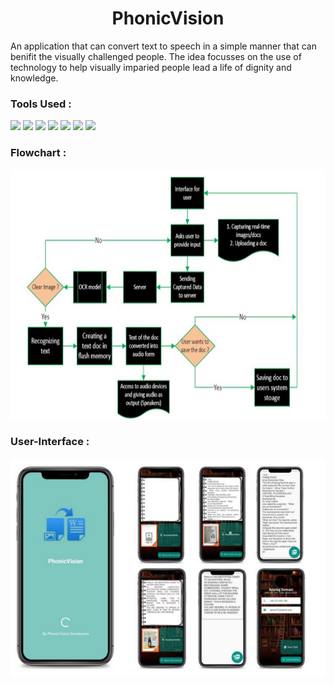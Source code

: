 <h1 align ='center'> PhonicVision </h1>
 
<p> An application that can convert text to speech in a simple manner that can benifit the visually challenged people. The idea focusses on the use of technology to help visually imparied people lead a life of dignity and knowledge.  </p>

<h3> Tools Used :</h3>
<p>
   <!--Python-->
   <img src="https://img.icons8.com/color/48/null/python--v1.png"/>
   
  <!--Tensorflow -->
  <img src="https://img.icons8.com/color/48/null/tensorflow.png"/>
  
  <!--OpenCV -->
  <img src="https://img.icons8.com/color/48/null/opencv.png"/>
  
  <!--Flutter-->
  <img src="https://img.icons8.com/color/48/null/flutter.png"/>
  <img src="https://img.icons8.com/color/48/null/dart.png"/>
  
  <!--Firebase-->
  <img src="https://img.icons8.com/color/48/null/google-firebase-console.png"/>
  
  <!--Figma-->
  <img src="https://img.icons8.com/color/48/null/figma--v1.png"/>
  
 
<h3> Flowchart :</h3>
<img src="https://github.com/velvet0thunder/Images/blob/main/Flowchart_PhonicVision.png" width="800" height="400" />
 
<h3> User-Interface :</h3>
<img src="https://github.com/velvet0thunder/Images/blob/main/UI_PhonicVision.png" width="600" height="350" />


  
  

